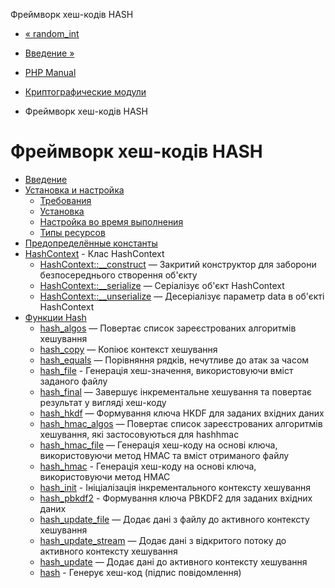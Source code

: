 Фреймворк хеш-кодів HASH

-   [« random\_int](function.random-int.html)
    
-   [Введение »](intro.hash.html)
    
-   [PHP Manual](index.html)
    
-   [Криптографические модули](refs.crypto.html)
    
-   Фреймворк хеш-кодів HASH
    

# Фреймворк хеш-кодів HASH

-   [Введение](intro.hash.html)
-   [Установка и настройка](hash.setup.html)
    -   [Требования](hash.requirements.html)
    -   [Установка](hash.installation.html)
    -   [Настройка во время выполнения](hash.configuration.html)
    -   [Типы ресурсов](hash.resources.html)
-   [Предопределённые константы](hash.constants.html)
-   [HashContext](class.hashcontext.html) - Клас HashContext
    -   [HashContext::\_\_construct](hashcontext.construct.html) — Закритий конструктор для заборони безпосереднього створення об'єкту
    -   [HashContext::\_\_serialize](hashcontext.serialize.html) — Серіалізує об'єкт HashContext
    -   [HashContext::\_\_unserialize](hashcontext.unserialize.html) — Десеріалізує параметр data в об'єкті HashContext
-   [Функции Hash](ref.hash.html)
    -   [hash\_algos](function.hash-algos.html) — Повертає список зареєстрованих алгоритмів хешування
    -   [hash\_copy](function.hash-copy.html) — Копіює контекст хешування
    -   [hash\_equals](function.hash-equals.html) — Порівняння рядків, нечутливе до атак за часом
    -   [hash\_file](function.hash-file.html) - Генерація хеш-значення, використовуючи вміст заданого файлу
    -   [hash\_final](function.hash-final.html) — Завершує інкрементальне хешування та повертає результат у вигляді хеш-коду
    -   [hash\_hkdf](function.hash-hkdf.html) — Формування ключа HKDF для заданих вхідних даних
    -   [hash\_hmac\_algos](function.hash-hmac-algos.html) — Повертає список зареєстрованих алгоритмів хешування, які застосовуються для hashhmac
    -   [hash\_hmac\_file](function.hash-hmac-file.html) — Генерація хеш-коду на основі ключа, використовуючи метод HMAC та вміст отриманого файлу
    -   [hash\_hmac](function.hash-hmac.html) - Генерація хеш-коду на основі ключа, використовуючи метод HMAC
    -   [hash\_init](function.hash-init.html) - Ініціалізація інкрементального контексту хешування
    -   [hash\_pbkdf2](function.hash-pbkdf2.html) - Формування ключа PBKDF2 для заданих вхідних даних
    -   [hash\_update\_file](function.hash-update-file.html) — Додає дані з файлу до активного контексту хешування
    -   [hash\_update\_stream](function.hash-update-stream.html) — Додає дані з відкритого потоку до активного контексту хешування
    -   [hash\_update](function.hash-update.html) — Додає дані до активного контексту хешування
    -   [hash](function.hash.html) - Генерує хеш-код (підпис повідомлення)